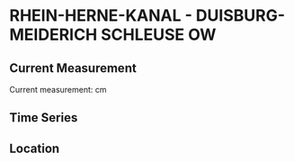 # RHEIN-HERNE-KANAL - DUISBURG-MEIDERICH SCHLEUSE OW

## Current Measurement

Current measurement: <Value topic="rivers/pegel-online/RHK/DUISBURG-MEIDERICH_SCHLEUSE_OW/measurementValue"/> cm

## Time Series

<TimeSeries topic="rivers/pegel-online/RHK/DUISBURG-MEIDERICH_SCHLEUSE_OW/measurementValue" period="week" />

## Location

<WorldMap>
  <Marker lat="51.45171759166437" lon="6.775961810666088" labelTopic="rivers/pegel-online/RHK/DUISBURG-MEIDERICH_SCHLEUSE_OW" />
</WorldMap>
